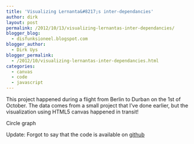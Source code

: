 ```yaml
---
title: 'Visualizing Lernanta&#8217;s inter-dependancies'
author: dirk
layout: post
permalink: /2012/10/13/visualizing-lernantas-inter-dependancies/
blogger_blog:
  - disfunksioneel.blogspot.com
blogger_author:
  - Dirk Uys
blogger_permalink:
  - /2012/10/visualizing-lernantas-inter-dependancies.html
categories:
  - canvas
  - code
  - javascript
---
```

This project happened during a flight from Berlin to Durban on the 1st of October. The data comes from a small project that I&#8217;ve done earlier, but the visualization using HTML5 canvas happened in transit!

<canvas id="id-circle-graph" width="1000" height="900">Circle graph</canvas>
<script src="//rawgithub.com/dirkcuys/b2d/master/js/jquery-1.7.1.min.js"></script>
<script src="//rawgithub.com/dirkcuys/b2d/master/js/data.js"></script>
<script src="//rawgithub.com/dirkcuys/b2d/master/js/circle-graph.js"></script>
<script type="text/javascript">
  $(document).ready(function(){
    draw();
  })
</script>

Update: Forgot to say that the code is available on [github][1]

 [1]: https://github.com/dirkcuys/b2d/
